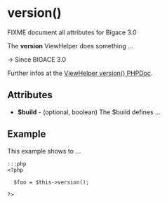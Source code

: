 # version()

FIXME document all attributes for Bigace 3.0

The **version** ViewHelper does something ...

-> Since BIGACE 3.0

Further infos at the [ViewHelper version() PHPDoc](http://api.bigace-cms.com/latest/Bigace_Zend/View_Helper/Bigace_Zend_View_Helper_Version.html).

## Attributes


*  **$build** - (optional, boolean)
    The $build defines ...


## Example

This example shows to ...

	:::php
	<?php
	
	  $foo = $this->version();
	
	?>


